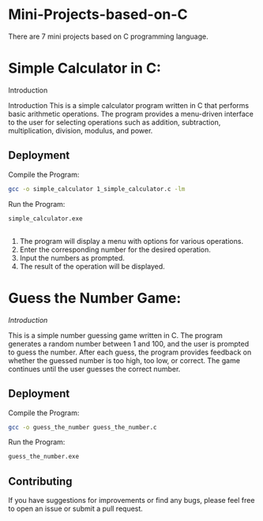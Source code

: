 # Mini-Projects-based-on-C
There are 7 mini projects based on C programming language. 

# Simple Calculator in C:
Introduction

Introduction This is a simple calculator program written in C that performs basic arithmetic operations. The program provides a menu-driven interface to the user for selecting operations such as addition, subtraction, multiplication, division, modulus, and power.


## Deployment

Compile the Program:
```bash
gcc -o simple_calculator 1_simple_calculator.c -lm
```

Run the Program:
```bash
simple_calculator.exe
```


##

1. The program will display a menu with options for various operations. 
2. Enter the corresponding number for the desired operation. 
3. Input the numbers as prompted. 
4. The result of the operation will be displayed.


# Guess the Number Game:
_Introduction_

This is a simple number guessing game written in C. The program generates a random number between 1 and 100, and the user is prompted to guess the number. After each guess, the program provides feedback on whether the guessed number is too high, too low, or correct. The game continues until the user guesses the correct number.


## Deployment

Compile the Program:
```bash
gcc -o guess_the_number guess_the_number.c
```

Run the Program:
```bash
guess_the_number.exe
```

## Contributing
If you have suggestions for improvements or find any bugs, please feel free to open an issue or submit a pull request.

